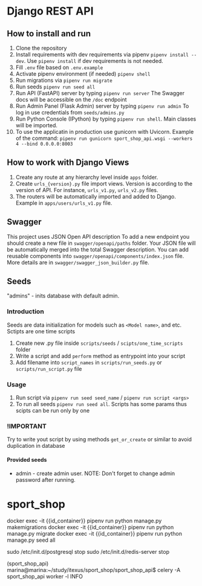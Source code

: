 # Django REST API

## How to install and run

1. Clone the repository
2. Install requirements with dev requirements via pipenv `pipenv install --dev`. Use
`pipenv install` if dev requirements is not needed.
3. Fill `.env` file based on `.env.example`
4. Activate pipenv environment (if needed) `pipenv shell`
5. Run migrations via `pipenv run migrate`
6. Run seeds `pipenv run seed all`
7. Run API (FastAPI) server by typing `pipenv run server`
The Swagger docs will be accessible on the `/doc` endpoint
8. Run Admin Panel (Flask Admin) server by typing `pipenv run admin`
To log in use credentials from `seeds/admins.py`
9. Run Python Console (IPython) by typing `pipenv run shell`. Main classes will be imported.
10. To use the applicatin in production use gunicorn with Uvicorn. Example of the command:
`pipenv run gunicorn sport_shop_api.wsgi --workers 4 --bind 0.0.0.0:8003`

## How to work with Django Views
1. Create any route at any hierarchy level inside `apps` folder.
2. Create `urls_{version}.py` file import views. Version is according to the version of API.
For instance, `urls_v1.py`, `urls_v2.py` files.
3. The routers will be automatically imported and added to Django.
Example in `apps/users/urls_v1.py` file.

## Swagger
This project uses JSON Open API description
To add a new endpoint you should create a new file in `swagger/openapi/paths` folder.
Your JSON file will be automatically merged into the total Swagger description.
You can add reusable components into `swagger/openapi/components/index.json` file.
More details are in `swagger/swagger_json_builder.py` file.


## Seeds

"admins" - inits database with default admin.

### Introduction

Seeds are data initialization for models such as `<Model name>`, and etc.
Sctipts are one time scripts

1. Сreate new .py file inside `scripts/seeds` / `scipts/one_time_scripts` folder
2. Write a script and add `perform` method as entrypoint into your script
3. Add filename into `script_names` in `scripts/run_seeds.py` or `scripts/run_script.py` file

### Usage

1. Run script via `pipenv run seed seed_name` / `pipenv run script <args>`
2. To run all seeds `pipenv run seed all`. Scripts has some params thus scipts can be run only by one

### !IMPORTANT

Try to write yout script by using methods `get_or_create` or similar
to avoid duplication in database

#### Provided seeds

- admin - create admin user. NOTE: Don't forget to change admin password after running.
# sport_shop



docker exec -it {{id_container}} pipenv run python manage.py makemigrations
docker exec -it {{id_container}} pipenv run python manage.py migrate
docker exec -it {{id_container}} pipenv run python manage.py seed all


sudo /etc/init.d/postgresql stop
sudo /etc/init.d/redis-server stop

(sport_shop_api) marina@marina:~/study/itexus/sport_shop/sport_shop_api$ celery -A sport_shop_api worker -l INFO
